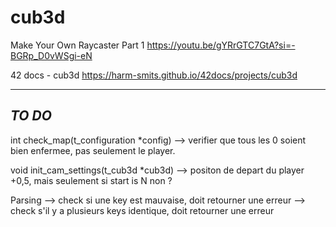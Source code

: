 # cub3d


Make Your Own Raycaster Part 1
https://youtu.be/gYRrGTC7GtA?si=-BGRp_D0vWSgi-eN

42 docs - cub3d
https://harm-smits.github.io/42docs/projects/cub3d


---
*TO DO*
---

int		check_map(t_configuration *config)
	--> verifier que tous les 0 soient bien enfermee, pas seulement le player.

void	init_cam_settings(t_cub3d *cub3d)
	--> positon de depart du player +0,5, mais seulement si start is N non ?

Parsing
	--> check si une key est mauvaise, doit retourner une erreur
	--> check s'il y a plusieurs keys identique, doit retourner une erreur
